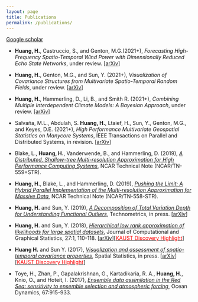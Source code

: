 ```yaml
---
layout: page
title: Publications
permalink: /publications/
---
```


[Google scholar](https://scholar.google.com/citations?user=8t3uYvIAAAAJ&hl=en)

* **Huang, H.**, Castruccio, S., and Genton, M.G.(2021+), *Forecasting High-Frequency Spatio-Temporal Wind Power with Dimensionally Reduced Echo State Networks*, under review. [[arXiv](https://arxiv.org/abs/2102.01141)]

* **Huang, H.**, Genton, M.G., and Sun, Y. (2021+), *Visualization of Covariance Structures from Multivariate Spatio-Temporal Random Fields*, under review. [[arXiv](https://arxiv.org/abs/2008.03689)]

* **Huang, H.**, Hammerling, D., Li, B., and Smith R. (2021+), *Combining Multiple Interdependent Climate Models: A Bayesian Approach*, under review. [[arXiv](https://arxiv.org/abs/2001.00074)]

* Salvaña, M.L., Abdulah, S. **Huang, H.**, Ltaief, H., Sun, Y., Genton, M.G., and Keyes, D.E. (2021+), *High Performance Multivariate Geospatial Statistics on Manycore Systems*, IEEE Transactions on Parallel and Distributed Systems, in revision. [[arXiv](https://arxiv.org/abs/2008.07437)]

* Blake, L., **Huang, H.**, Vanderwende, B., and Hammerling, D. (2019), [*A Distributed, Shallow-tree Multi-resolution Approximation for High Performance Computing Systems*](https://opensky.ucar.edu/islandora/object/technotes:579), NCAR Technical Note (NCAR/TN-559+STR).

* **Huang, H.**, Blake, L., and Hammerling, D. (2019), [*Pushing the Limit: A Hybrid Parallel Implementation of the Multi-resolution Approximation for Massive Data*](https://opensky.ucar.edu/islandora/object/technotes:577), NCAR Technical Note (NCAR/TN-558-STR).

* **Huang, H.** and Sun, Y. (2019), [*A Decomposition of Total Variation Depth for Understanding Functional Outliers*](https://www.tandfonline.com/doi/abs/10.1080/00401706.2019.1574241?journalCode=utch20), Technometrics, in press. [[arXiv](https://arxiv.org/abs/1611.04913)]

* **Huang, H.** and Sun, Y. (2018), [*Hierarchical low rank approximation of likelihoods for large spatial datasets*](https://www.tandfonline.com/doi/abs/10.1080/10618600.2017.1356324), Journal of Computational and Graphical Statistics, 27:1, 110-118. [[arXiv](https://arxiv.org/abs/1605.08898)][[<span style="color:red">KAUST Discovery Highlight</span>](https://discovery.kaust.edu.sa/en/article/412/dataset%250asize-counts-for-better-predictions%25c2%25a0)]

* **Huang H.** and Sun Y. (2017), [*Visualization and assessment of spatio-temporal covariance properties*](https://www.sciencedirect.com/science/article/pii/S2211675317301306), Spatial Statistics, in press. [[arXiv](https://arxiv.org/abs/1705.01789)][[<span style="color:red">KAUST Discovery Highlight</span>](https://discovery.kaust.edu.sa/en/article/463/revealing-hidden-relationships-in%250a-data)]

* Toye, H., Zhan, P., Gapalakrishnan, G., Kartadikaria, R. A., **Huang, H.**, Knio, O., and Hoteit, I. (2017), [*Ensemble data assimilation in the Red Sea: sensitivity to ensemble selection and atmospheric forcing*](https://link.springer.com/article/10.1007/s10236-017-1064-1), Ocean Dynamics, 67:915-933. 